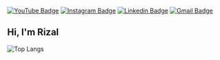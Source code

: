 [![YouTube Badge](https://img.shields.io/badge/-@rizalmaulanfahmi-c4302b?style=flat-square&labelColor=c4302b&logo=youtube&logoColor=white&link=https://www.youtube.com/channel/UCRDsKL-zDLKxMrOftOsNx4g)](https://www.youtube.com/channel/UCRDsKL-zDLKxMrOftOsNx4g) [![Instagram Badge](https://img.shields.io/badge/-@rizalmaulanafahmi-F44747?style=flat-square&labelColor=F44747&logo=instagram&logoColor=white&link=https://www.instagram.com/rizalmaulanafahmi)](https://www.instagram.com/rizalmaulanafahmi) [![Linkedin Badge](https://img.shields.io/badge/-rizalmaulana-blue?style=flat-square&logo=Linkedin&logoColor=white&link=https://www.linkedin.com/in/rizal-maulana-fahmi-347ab0157/)](https://www.linkedin.com/in/rizal-maulana-fahmi-347ab0157/)
[![Gmail Badge](https://img.shields.io/badge/-rizalmaulanaf@gmail.com-c14438?style=flat-square&logo=Gmail&logoColor=white&link=mailto:rizalmaulanaf@gmail.com)](mailto:rizalmaulanaf@gmail.com)

## Hi, I'm Rizal


![Top Langs](https://github-readme-stats.vercel.app/api/top-langs/?username=rizalmf&hide=TeX&layout=compact)
